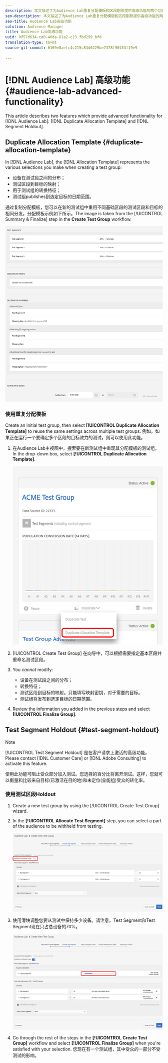 ```yaml
---
description: 本文描述了为Audience Lab重复分配模板和区段剔除提供高级功能的两个功能。
seo-description: 本文描述了为Audience Lab重复分配模板和区段剔除提供高级功能的两个功能。
seo-title: Audience Lab高级功能
solution: Audience Manager
title: Audience Lab高级功能
uuid: 0f57d634-ca0-40da-81a2-c23 fbd299 bfd
translation-type: tm+mt
source-git-commit: 6169e8aefc4c215c83d6229be7378f90453f19e9

---
```



# [!DNL Audience Lab] 高级功能 {#audience-lab-advanced-functionality}

This article describes two features which provide advanced functionality for [!DNL Audience Lab]: [!DNL Duplicate Allocation Template] and [!DNL Segment Holdout].

## Duplicate Allocation Template {#duplicate-allocation-template}

<!-- 
<p>The <b>Allocation Template</b> represents how you split a test group into test segments and the way the test segments are mapped to destinations. </p>
 -->

In [!DNL Audience Lab], the [!DNL Allocation Template] represents the various selections you make when creating a test group:

* 设备在测试段之间的分布；
* 测试区段到目标的映射；
* 用于测试组的转换特征；
* 测试组publishes到选定目标的日期范围。

通过复制分配模板，您可以在新的测试组中重用不同基础区段的测试区段和目标的相同分发。分配模板示例如下所示。The image is taken from the [!UICONTROL Summary & Finalize] step in the **Create Test Group** workflow.

![](assets/allocation_template_3.png)

<!--
With the option to duplicate allocation templates, you can increase your productivity when running multivariate tests as part of multivariate campaigns.
-->

### 使用重复分配模板

Create an initial test group, then select **[!UICONTROL Duplicate Allocation Template]** to reuse the same settings across multiple test groups. 例如，如果正在运行一个要确定多个区段的目标效力的测试，则可以使用此功能。

1. 在Audience Lab主视图中，搜索要在新测试组中重现其分配模板的测试组。In the drop-down box, select **[!UICONTROL Duplicate Allocation Template]**.

   ![](assets/duplicate-allocation-template.png)

2. [!UICONTROL Create Test Group] 在向导中，可以根据需要指定基本区段并重命名测试区段。
3. You *cannot* modify:

   * 设备在测试段之间的分布；
   * 转换特征；
   * 测试区段到目标的映射。只能填写映射密钥，对于需要的目标。
   * 测试组将发布到选定目标的日期范围。

4. Review the information you added in the previous steps and select **[!UICONTROL Finalize Group]**.

## Test Segment Holdout {#test-segment-holdout}

>[!NOTE]
>
>[!UICONTROL Test Segment Holdout] 是在客户请求上激活的高级功能。Please contact [!DNL Customer Care] or [!DNL Adobe Consulting] to activate this feature.

使用此功能可阻止受众部分加入测试。您选择的百分比将离开测试。这样，您就可以衡量和比较来自目标(已激活在目的地)和未定位(全能组)受众的转化率。

<!--
<p>Note that this option is different to the control segment because it subtracts the percentage ................. You can withhold an audience group and still use a control segment. </p>
-->

### 使用测试区段Holdout

1. Create a new test group by using the [!UICONTROL Create Test Group] wizard.
1. In the **[!UICONTROL Allocate Test Segment]** step, you can select a part of the audience to be withheld from testing.

   ![列表项](assets/test-segment-holdout.png)

1. 使用滑块调整您要从测试中保持多少设备。请注意，Test Segment和Test Segment现在只占总设备的70%。

   ![](assets/test-segment-holdout-selected.png)

1. Go through the rest of the steps in the **[!UICONTROL Create Test Group]** workflow and select **[!UICONTROL Finalize Group]** when you&#39;re satisfied with your selection. 您现在有一个测试组，其中受众的一部分不受测试的影响。
